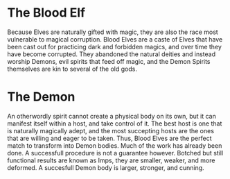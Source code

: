 # The Blood Elf
Because Elves are naturally gifted with magic, they are also the race most vulnerable to magical corruption. Blood Elves are a caste of Elves that have been cast out for practicing dark and forbidden magics, and over time they have become corrupted. They abandoned the natural deities and instead worship Demons, evil spirits that feed off magic, and the Demon Spirits themselves are kin to several of the old gods.

# The Demon
An otherwordly spirit cannot create a physical body on its own, but it can manifest itself within a host, and take control of it. The best host is one that is naturally magically adept, and the most succepting hosts are the ones that are willing and eager to be taken. Thus, Blood Elves are the perfect match to transform into Demon bodies. Much of the work has already been done. A successfull procedure is not a guarantee however. Botched but still functional results are known as Imps, they are smaller, weaker, and more deformed. A succesfull Demon body is larger, stronger, and cunning.
